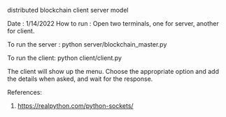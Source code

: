 distributed blockchain client server model

Date : 1/14/2022 
How to run : 
Open two terminals, one for server, another for client.

To run the server :
python server/blockchain_master.py

To run the client:
python client/client.py

The client will show up the menu. Choose the appropriate option and add the details when asked, and wait for the response.


References:
1. https://realpython.com/python-sockets/ 